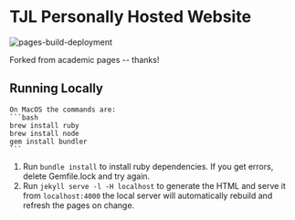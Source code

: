 # TJL Personally Hosted Website

![pages-build-deployment](https://github.com/tjlane/tjlane.github.io/actions/workflows/pages/pages-build-deployment/badge.svg)

Forked from academic pages -- thanks!

## Running Locally

    On MacOS the commands are:
    ```bash
    brew install ruby
    brew install node
    gem install bundler
    ```
1. Run `bundle install` to install ruby dependencies. If you get errors, delete Gemfile.lock and try again.
1. Run `jekyll serve -l -H localhost` to generate the HTML and serve it from `localhost:4000` the local server will automatically rebuild and refresh the pages on change.
